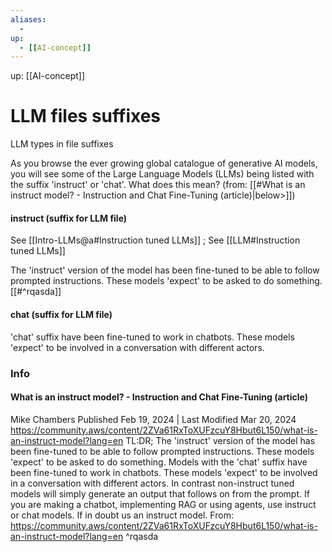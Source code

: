 ```yaml
---
aliases:
  - 
up:
  - [[AI-concept]]
---
```

up:  [[AI-concept]]
# LLM files suffixes
LLM types in file suffixes

As you browse the ever growing global catalogue of generative AI models, you will see some of the Large Language Models (LLMs) being listed with the suffix 'instruct' or 'chat'. What does this mean? (from: [[#What is an instruct model? - Instruction and Chat Fine-Tuning (article)|below>]])

#### instruct (suffix for LLM file)
See [[Intro-LLMs@a#Instruction tuned LLMs]] ; 
See [[LLM#Instruction tuned LLMs]]

The 'instruct' version of the model has been fine-tuned to be able to follow prompted instructions. These models 'expect' to be asked to do something. [[#^rqasda]]

#### chat (suffix for LLM file)
'chat' suffix have been fine-tuned to work in chatbots. These models 'expect' to be involved in a conversation with different actors. 



### Info

#### What is an instruct model? - Instruction and Chat Fine-Tuning (article)
Mike Chambers   Published Feb 19, 2024 | Last Modified Mar 20, 2024
https://community.aws/content/2ZVa61RxToXUFzcuY8Hbut6L150/what-is-an-instruct-model?lang=en
TL:DR; The 'instruct' version of the model has been fine-tuned to be able to follow prompted instructions. These models 'expect' to be asked to do something. Models with the 'chat' suffix have been fine-tuned to work in chatbots. These models 'expect' to be involved in a conversation with different actors. In contrast non-instruct tuned models will simply generate an output that follows on from the prompt. If you are making a chatbot, implementing RAG or using agents, use instruct or chat models. If in doubt us an instruct model.
From: https://community.aws/content/2ZVa61RxToXUFzcuY8Hbut6L150/what-is-an-instruct-model?lang=en
^rqasda
